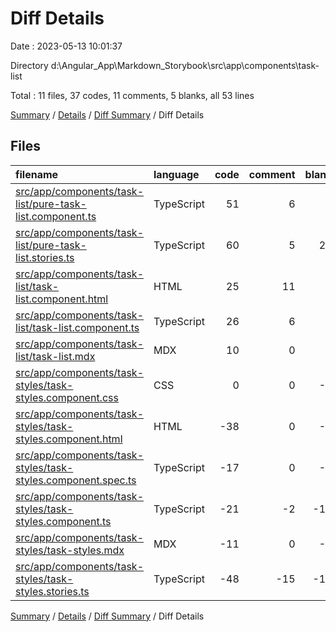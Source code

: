# Diff Details

Date : 2023-05-13 10:01:37

Directory d:\\Angular_App\\Markdown_Storybook\\src\\app\\components\\task-list

Total : 11 files,  37 codes, 11 comments, 5 blanks, all 53 lines

[Summary](results.md) / [Details](details.md) / [Diff Summary](diff.md) / Diff Details

## Files
| filename | language | code | comment | blank | total |
| :--- | :--- | ---: | ---: | ---: | ---: |
| [src/app/components/task-list/pure-task-list.component.ts](/src/app/components/task-list/pure-task-list.component.ts) | TypeScript | 51 | 6 | 5 | 62 |
| [src/app/components/task-list/pure-task-list.stories.ts](/src/app/components/task-list/pure-task-list.stories.ts) | TypeScript | 60 | 5 | 29 | 94 |
| [src/app/components/task-list/task-list.component.html](/src/app/components/task-list/task-list.component.html) | HTML | 25 | 11 | 1 | 37 |
| [src/app/components/task-list/task-list.component.ts](/src/app/components/task-list/task-list.component.ts) | TypeScript | 26 | 6 | 5 | 37 |
| [src/app/components/task-list/task-list.mdx](/src/app/components/task-list/task-list.mdx) | MDX | 10 | 0 | 7 | 17 |
| [src/app/components/task-styles/task-styles.component.css](/src/app/components/task-styles/task-styles.component.css) | CSS | 0 | 0 | -1 | -1 |
| [src/app/components/task-styles/task-styles.component.html](/src/app/components/task-styles/task-styles.component.html) | HTML | -38 | 0 | -4 | -42 |
| [src/app/components/task-styles/task-styles.component.spec.ts](/src/app/components/task-styles/task-styles.component.spec.ts) | TypeScript | -17 | 0 | -5 | -22 |
| [src/app/components/task-styles/task-styles.component.ts](/src/app/components/task-styles/task-styles.component.ts) | TypeScript | -21 | -2 | -13 | -36 |
| [src/app/components/task-styles/task-styles.mdx](/src/app/components/task-styles/task-styles.mdx) | MDX | -11 | 0 | -7 | -18 |
| [src/app/components/task-styles/task-styles.stories.ts](/src/app/components/task-styles/task-styles.stories.ts) | TypeScript | -48 | -15 | -12 | -75 |

[Summary](results.md) / [Details](details.md) / [Diff Summary](diff.md) / Diff Details